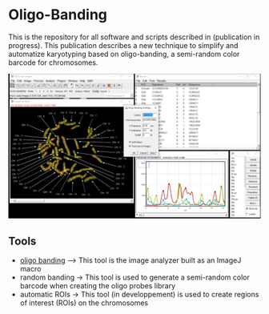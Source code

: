# Oligo-Banding
This is the repository for all software and scripts described in (publication in progress). This publication describes a new technique to simplify and automatize karyotyping based on oligo-banding, a semi-random color barcode for chromosomes.

<img src="https://github.com/alexandrebastien/Oligo-Banding/blob/main/oligo%20banding/Oligo-Banding%20Screenshot.png" width="600">

## Tools

* [oligo banding](https://github.com/alexandrebastien/Oligo-Banding/tree/main/oligo%20banding)  --> This tool is the image analyzer built as an ImageJ macro
* random banding -> This tool is used to generate a semi-random color barcode when creating the oligo probes library 
* automatic ROIs -> This tool (in developpement) is used to create regions of interest (ROIs) on the chromosomes
